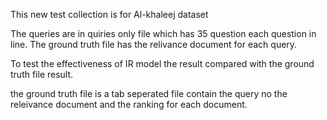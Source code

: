 This new test collection is for Al-khaleej dataset 

The queries are in quiries only file which has 35 question each question in line.
The ground truth file has the relivance document for each query. 

To test the effectiveness of IR model the result compared with the ground truth file result.

the ground truth file is a tab seperated file contain 
the query no  the releivance document   and the ranking for each document.

